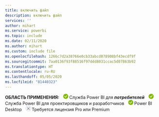 ```yaml
---
title: включить файл
description: включить файл
services: ''
author: mihart
ms.service: powerbi
ms.topic: include
ms.date: 02/11/2020
ms.author: mihart
ms.custom: include file
ms.openlocfilehash: 1266c7d2a38766e0cb33abcd878908bf43ecdf9f
ms.sourcegitcommit: 7aa0136f93f88516f97ddd8031ccac5d07863b92
ms.translationtype: HT
ms.contentlocale: ru-RU
ms.lasthandoff: 05/05/2020
ms.locfileid: "81440323"
---
```

<Token>**ОБЛАСТЬ ПРИМЕНЕНИЯ:** ![да](media/yes.png)Служба Power BI для ***потребителей*** ![да](media/yes.png)Служба Power BI для проектировщиков и разработчиков ![да](media/yes.png)Power BI Desktop ![нет](media/no.png)Требуется лицензия Pro или Premium </Token>